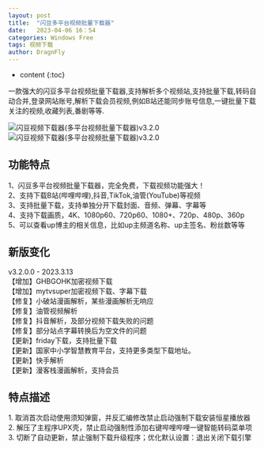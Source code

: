 ```yaml
---
layout: post
title:  "闪豆多平台视频批量下载器"
date:   2023-04-06 16：54
categories: Windows Free
tags: 视频下载
author: DragnFly
---
```


* content
{:toc}

一款强大的闪豆多平台视频批量下载器,支持解析多个视频站,支持批量下载,转码自动合并,登录网站账号,解析下载会员视频,例如B站还能同步账号信息,一键批量下载关注的视频,收藏列表,番剧等等.




![闪豆视频下载器(多平台视频批量下载器)v3.2.0](https://www.423down.com/wp-content/uploads/2022/05/1652933219-1.png)  
![闪豆视频下载器(多平台视频批量下载器)v3.2.0](https://www.423down.com/wp-content/uploads/2022/05/1652933220-2.png)

## **功能特点**

1、闪豆多平台视频批量下载器，完全免费，下载视频功能强大！  
2、支持下载B站(哔哩哔哩),抖音,TikTok,油管(YouTube)等视频  
3、支持批量下载，支持单独分开下载封面、音频、弹幕、字幕等  
4、支持下载画质，4K、1080p60、720p60、1080+、720p、480p、360p  
5、可以查看up博主的相关信息，比如up主频道名称、up主签名、粉丝数等等

## **新版变化**

v3.2.0.0 - 2023.3.13  
【增加】GHBGOHK加密视频下载  
【增加】mytvsuper加密视频下载、字幕下载  
【修复】小破站漫画解析，某些漫画解析无响应  
【修复】油管视频解析  
【修复】抖音解析，及部分视频下载失败的问题  
【修复】部分站点字幕转换后为空文件的问题  
【更新】friday下载，支持批量下载  
【更新】国家中小学智慧教育平台，支持更多类型下载地址。  
【更新】快手解析  
【更新】漫客栈漫画解析，支持会员

## **特点描述**

1\. 取消首次启动使用须知弹窗，并反汇编修改禁止启动强制下载安装恒星播放器  
2\. 解压了主程序UPX壳，禁止启动强制性添加右键哔哩哔哩一键智能转码菜单项  
3\. 切断了自动更新，禁止强制下载升级程序；优化默认设置：退出关闭下载引擎
